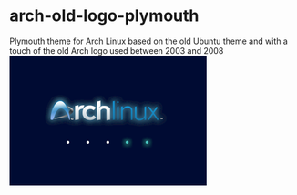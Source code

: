 # arch-old-logo-plymouth
Plymouth theme for Arch Linux based on the old Ubuntu theme and with a touch of the old Arch logo used between 2003 and 2008
![alt text](https://github.com/Alexybot/arch-old-logo-plymouth/blob/main/preview.png?raw=true)
